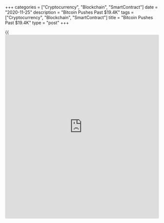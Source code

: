 +++
categories = ["Cryptocurrency", "Blockchain", "SmartContract"]
date = "2020-11-25"
description = "Bitcoin Pushes Past $19.4K"
tags = ["Cryptocurrency", "Blockchain", "SmartContract"]
title = "Bitcoin Pushes Past $19.4K"
type = "post"
+++

{{<iframe id="large-banner" src="https://www.bounty.group/#slide=10.0" width="100%" height="600" scrolling="no" style="border: 0px solid rgb(216, 221, 230); border-radius: 3px;">}}

How high can [bitcoin](https://www.letsplayfx.com/blog/forex-for-bitcoin/)’s price go? Analysts say the higher the price, the
more [investor](https://www.fintechee.com/tutorial-for-forex-trading/investor-mode/)s will plow in. Meanwhile, increasing ether [options](https://www.fixpro.org/post/options-liquidity/) volume
on Deribit is likely making derivatives more expensive.

![Market Wrap: Bitcoin Pushes Past $19.4K; Deribit Ether Options Volume
Spikes][1]

Bitcoin (BTC) trading around $18,987 as of 21:00 UTC (4 p.m. ET).
Gaining 3.2% over the previous 24 hours. Bitcoin’s 24-hour range:
$18,059-$19,392 BTC below its 10-day moving average but above 50-day, a
sideways signal for market technicians.

Bitcoin’s price broke above $19,000 Tuesday, hitting as high as $19,392,
according to CoinDesk 20 data. Its price lost some steam after but
rebounded to $18,987 as of press time.

> “We could test an all-time high today,” said Rupert Douglas, head of
institutional sales for crypto broker Koine. “We have had such a strong
run-up that I’d be looking to take profits.”

Bitcoin’s record price high was $19,738 back on Dec. 18, 2017, according
to CoinDesk 20 [historical](https://www.fintechee.com/services/historical-data-for-forex/) [bitcoin](https://www.letsplayfx.com/blog/forex-for-bitcoin/) data.

At over $1.6 billion as of press time, momentum in the form of USD/BTC
volumes on five combined major exchanges is set for another banner day.
Tuesday is shaping up to be the second highest in the past month as
billion-dollar volume days for the five exchanges are becoming more
common.

An optimistic economic environment has given both stocks and [bitcoin](https://www.letsplayfx.com/blog/forex-for-bitcoin/)
“risk-on” properties as investment assets.

Analysts expect $20,000 per 1 BTC to arrive soon, which could produce
some profit-induced selling but also more bullish buying, according to
Rich Rosenblum, head of trading at crypto firm GSR.

Ether (ETH), the second-largest cryptocurrency by market capitalization,
was up Tuesday, trading around $604 and climbing 1.6% in 24 hours as of
21:00 UTC (4:00 p.m. ET).

_Source:[FXPro][2]_

   1. /files/downloads/f/3/b/f3b945b2387eb7af4dbe0c7b457105b9_f77772c1a89e8323fdb2d6547b27f9cb.png
   2. /geturl/index/6f43b05a8ee2af7e517b69e8eff11feea3e8ad76/